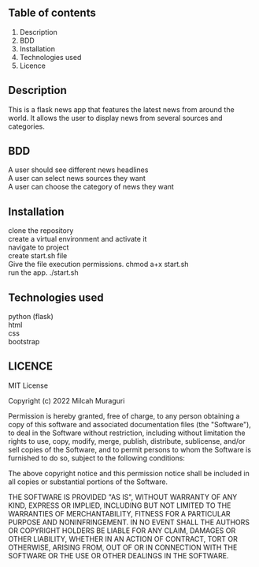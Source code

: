 ## Table of contents
1. Description
2. BDD
3. Installation
4. Technologies used
5. Licence

## Description
This is a flask news app that features the latest news from around the world. It allows the user to display news from several sources and categories.

## BDD
A user should see different news headlines <br>
A user can select news sources they want <br>
A user can choose the category of news they want


## Installation
clone the repository <br>
create a virtual environment and activate it<br>
navigate to project <br>
create start.sh file <br>
Give the file execution permissions. chmod a+x start.sh <br>
run the app. ./start.sh

## Technologies used
python (flask) <br>
html <br>
css <br>
bootstrap <br>

## LICENCE
MIT License

Copyright (c) 2022 Milcah Muraguri

Permission is hereby granted, free of charge, to any person obtaining a copy
of this software and associated documentation files (the "Software"), to deal
in the Software without restriction, including without limitation the rights
to use, copy, modify, merge, publish, distribute, sublicense, and/or sell
copies of the Software, and to permit persons to whom the Software is
furnished to do so, subject to the following conditions:

The above copyright notice and this permission notice shall be included in all
copies or substantial portions of the Software.

THE SOFTWARE IS PROVIDED "AS IS", WITHOUT WARRANTY OF ANY KIND, EXPRESS OR
IMPLIED, INCLUDING BUT NOT LIMITED TO THE WARRANTIES OF MERCHANTABILITY,
FITNESS FOR A PARTICULAR PURPOSE AND NONINFRINGEMENT. IN NO EVENT SHALL THE
AUTHORS OR COPYRIGHT HOLDERS BE LIABLE FOR ANY CLAIM, DAMAGES OR OTHER
LIABILITY, WHETHER IN AN ACTION OF CONTRACT, TORT OR OTHERWISE, ARISING FROM,
OUT OF OR IN CONNECTION WITH THE SOFTWARE OR THE USE OR OTHER DEALINGS IN THE
SOFTWARE.
